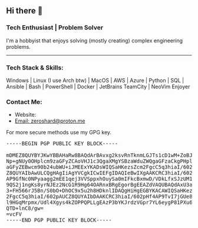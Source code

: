 ## Hi there 👋

### Tech Enthusiast | Problem Solver
I'm a hobbyist that enjoys solving (mostly creating) complex engineering problems.

---------------------------------------------------------------------------------------------

### Tech Stack & Skills:
Windows | Linux (I use Arch btw) | MacOS | AWS | Azure | Python | SQL | Ansible |
Bash | PowerShell | Docker | JetBrains TeamCity | NeoVim Enjoyer

### Contact Me:
- Website: <a href="https://zeroshard.com/" target="_blank">
- Email: zeroshard@proton.me

For more secure methods use my GPG key.

<pre>
-----BEGIN PGP PUBLIC KEY BLOCK-----

mDMEZ8QUYBYJKwYBBAHaRw8BAQdArBAvxg2ksvRnTknmLGJTs1cD1wM+ZoBJLhT7
Np+gNUy0OHplcm9zaGFyZCAoVHJ1c3QgaXMgYSBzaWduZWQgaGFzaCkgPHplcm9z
aGFyZEBwcm90b24ubWU+iJMEExYKADsWIQSaHKezsZcm2FgcC5q3hiaI/602pAUC
Z8QUYAIbAwULCQgHAgIiAgYVCgkICwIEFgIDAQIeBwIXgAAKCRC3hiaI/602pGDI
AP9GfNc0NPyaagg2mEE1qej3VVSppxhOuySa0mIFkcBxmwD/VDkLfxSJzUM1i9+H
9QS2j1ngKs8yrNJEz2NcG1R9Hg64OARnxBRgEgorBgEEAZdVAQUBAQdAxU3aRubQ
3+FH566rJ5Bn/S0bO+DhOC9x5u2h8HDknlIDAQgHiHgEGBYKACAWIQSaHKezsZcm
2FgcC5q3hiaI/602pAUCZ8QUYAIbDAAKCRC3hiaI/602pHf4AP9TvI7jGUe81czA
l9HGqMrpmx/Udl4Xgys4kZOPPQPLLgEAzP3bYKJrdzVGpr7YL6eygP81PXu62eKm
QTD+lnC8/gw=
=vcFV
-----END PGP PUBLIC KEY BLOCK-----
</pre>



<!--
**zeroshard/zeroshard** is a ✨ _special_ ✨ repository because its `README.md` (this file) appears on your GitHub profile.

Here are some ideas to get you started:

- 🔭 I’m currently working on ...
- 🌱 I’m currently learning ...
- 👯 I’m looking to collaborate on ...
- 🤔 I’m looking for help with ...
- 💬 Ask me about ...
- 📫 How to reach me: ...
- 😄 Pronouns: ...
- ⚡ Fun fact: ...
-->
